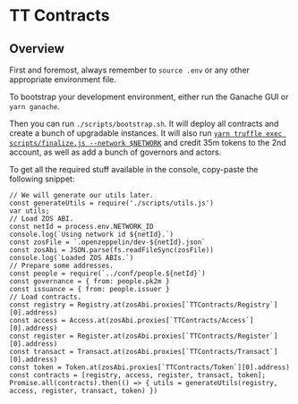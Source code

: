 # TT Contracts

## Overview

First and foremost, always remember to `source .env` or any other appropriate environment file.

To bootstrap your development environment, either run the Ganache GUI or `yarn ganache`.

Then you can run `./scripts/bootstrap.sh`. It will deploy all contracts and create a bunch of upgradable instances.
It will also run [`yarn truffle exec scripts/finalize.js --network $NETWORK`](scripts/finalize.js) and credit 35m tokens to the 2nd account, as well as add a bunch of governors and actors.

To get all the required stuff available in the console, copy-paste the following snippet:

```code
// We will generate our utils later.
const generateUtils = require('./scripts/utils.js')
var utils;
// Load ZOS ABI.
const netId = process.env.NETWORK_ID
console.log(`Using network id ${netId}.`)
const zosFile = `.openzeppelin/dev-${netId}.json`
const zosAbi = JSON.parse(fs.readFileSync(zosFile))
console.log(`Loaded ZOS ABIs.`)
// Prepare some addresses.
const people = require(`../conf/people.${netId}`)
const governance = { from: people.pk2m }
const issuance = { from: people.issuer }
// Load contracts.
const registry = Registry.at(zosAbi.proxies[`TTContracts/Registry`][0].address)
const access = Access.at(zosAbi.proxies[`TTContracts/Access`][0].address)
const register = Register.at(zosAbi.proxies[`TTContracts/Register`][0].address)
const transact = Transact.at(zosAbi.proxies[`TTContracts/Transact`][0].address)
const token = Token.at(zosAbi.proxies[`TTContracts/Token`][0].address)
const contracts = [registry, access, register, transact, token];
Promise.all(contracts).then(() => { utils = generateUtils(registry, access, register, transact, token) })
```
